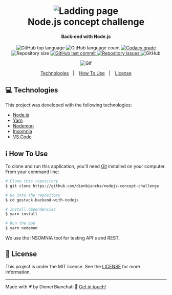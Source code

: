 <h1 align="center">
    <img alt="Ladding page" src="https://user-images.githubusercontent.com/4256471/60937329-69836380-a2a6-11e9-910b-759f9f1d26a7.png" />
    <br>
    Node.js concept challenge
</h1>

<h4 align="center">
  Back-end with Node.js
</h4>
<p align="center">
  <img alt="GitHub top language" src="https://img.shields.io/github/languages/top/dionbiancha/nodejs-concept-challenge.svg">

  <img alt="GitHub language count" src="https://img.shields.io/github/languages/count/dionbiancha/nodejs-concept-challenge.svg">

  <a href="https://www.codacy.com/app/dionbiancha/gostack-backend-with-nodejs?utm_source=github.com&amp;utm_medium=referral&amp;utm_content=dionbiancha/nodejs-concept-challenge&amp;utm_campaign=Badge_Grade">
    <img alt="Codacy grade" src="https://img.shields.io/codacy/grade/1b577a07dda843aba09f4bc55d1af8fc.svg">
  </a>

  <img alt="Repository size" src="https://img.shields.io/github/repo-size/dionbiancha/nodejs-concept-challenge.svg">
  <a href="https://github.com/dionbiancha/nodejs-concept-challenge/commits/master">
    <img alt="GitHub last commit" src="https://img.shields.io/github/last-commit/dionbiancha/nodejs-concept-challenge.svg">
  </a>

  <a href="https://github.com/dionbiancha/nodejs-concept-challenge/issues">
    <img alt="Repository issues" src="https://img.shields.io/github/issues/dionbiancha/nodejs-concept-challenge.svg">
  </a>

  <img alt="GitHub" src="https://img.shields.io/github/license/dionbiancha/nodejs-concept-challenge.svg">
</p>

<p align="center">
  <img alt="Gif" src="https://res.cloudinary.com/dionbiancha/image/upload/v1612287299/github/555_h01lgs.gif">
</p>

<p align="center">
  <a href="#computer-technologies">Technologies</a>&nbsp;&nbsp;&nbsp;|&nbsp;&nbsp;&nbsp;
  <a href="#information_source-how-to-use">How To Use</a>&nbsp;&nbsp;&nbsp;|&nbsp;&nbsp;&nbsp;
  <a href="#memo-license">License</a>
</p>

## :computer: Technologies

This project was developed with the following technologies:

-  [Node.js][nodejs]
-  [Yarn][yarn]
-  [Nodemon][nodemon]
-  [Insomnia][insomnia]
-  [VS Code][vc]

## :information_source: How To Use

To clone and run this application, you'll need [Git](https://git-scm.com) installed on your computer. From your command line:

```bash
# Clone this repository
$ git clone https://github.com/dionbiancha/nodejs-concept-challenge

# Go into the repository
$ cd gostack-backend-with-nodejs

# Install dependencies
$ yarn install

# Run the app
$ yarn nodemon

```
We use the INSOMNIA tool for testing API's and REST.

## :memo: License
This project is under the MIT license. See the [LICENSE](https://github.com/dionbiancha/nodejs-concept-challenge/blob/master/LICENSE) for more information.

---

Made with :heartpulse: by Dionei Bianchati :wave: [Get in touch!](https://www.linkedin.com/in/dionbiancha/)


[vc]: https://code.visualstudio.com/
[nodemon]: https://nodemon.io/
[insomnia]: https://insomnia.rest/download/
[nodejs]: https://nodejs.org/en/
[yarn]: https://yarnpkg.com/


